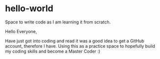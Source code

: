 # hello-world
Space to write code as I am learning it from scratch. 

Hello Everyone,

Have just got into coding and read it was a good idea to get a GitHub account, therefore I have. 
Using this as a practice space to hopefully build my coding skills and become a Master Coder :)
